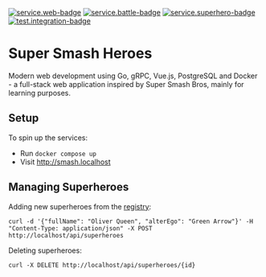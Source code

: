 [![service.web-badge]][service.web-workflow]
[![service.battle-badge]][service.battle-workflow]
[![service.superhero-badge]][service.superhero-workflow]
[![test.integration-badge]][test.integration-workflow]

# Super Smash Heroes

Modern web development using Go, gRPC, Vue.js, PostgreSQL and Docker - a full-stack web application inspired by Super Smash Bros, mainly for learning purposes.

## Setup

To spin up the services:

- Run `docker compose up`
- Visit http://smash.localhost

## Managing Superheroes

Adding new superheroes from the [registry](https://superheroapi.com/ids.html):

```shell
curl -d '{"fullName": "Oliver Queen", "alterEgo": "Green Arrow"}' -H "Content-Type: application/json" -X POST http://localhost/api/superheroes
```

Deleting superheroes:

```shell
curl -X DELETE http://localhost/api/superheroes/{id}
```

[service.web-badge]: https://github.com/jace-ys/super-smash-heroes/workflows/service.web/badge.svg
[service.web-workflow]: https://github.com/jace-ys/super-smash-heroes/actions/workflows/service.web.yaml?query=branch%3Amaster
[service.battle-badge]: https://github.com/jace-ys/super-smash-heroes/workflows/service.battle/badge.svg
[service.battle-workflow]: https://github.com/jace-ys/super-smash-heroes/actions/workflows/service.battle.yaml?query=branch%3Amaster
[service.superhero-badge]: https://github.com/jace-ys/super-smash-heroes/workflows/service.superhero/badge.svg
[service.superhero-workflow]: https://github.com/jace-ys/super-smash-heroes/actions/workflows/service.superhero.yaml?query=branch%3Amaster
[test.integration-badge]: https://github.com/jace-ys/super-smash-heroes/workflows/test.integration/badge.svg
[test.integration-workflow]: https://github.com/jace-ys/super-smash-heroes/actions/workflows/test.integration.yaml?query=branch%3Amaster
